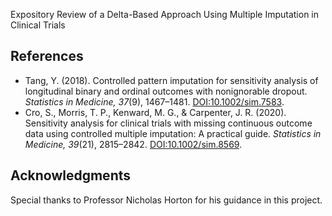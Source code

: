 Expository Review of a Delta-Based Approach Using Multiple Imputation in Clinical Trials


## References
- Tang, Y. (2018). Controlled pattern imputation for sensitivity analysis of longitudinal binary and ordinal outcomes with nonignorable dropout. *Statistics in Medicine, 37*(9), 1467–1481. [DOI:10.1002/sim.7583](https://doi.org/10.1002/sim.7583).
- Cro, S., Morris, T. P., Kenward, M. G., & Carpenter, J. R. (2020). Sensitivity analysis for clinical trials with missing continuous outcome data using controlled multiple imputation: A practical guide. *Statistics in Medicine, 39*(21), 2815–2842. [DOI:10.1002/sim.8569](https://doi.org/10.1002/sim.8569).

## Acknowledgments
Special thanks to Professor Nicholas Horton for his guidance in this project.

